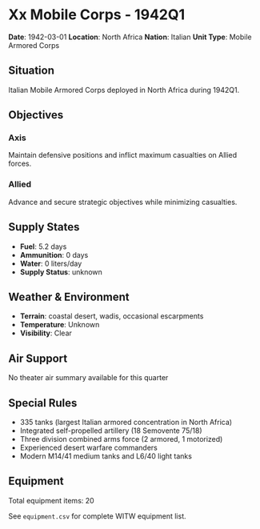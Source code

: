 # Xx Mobile Corps - 1942Q1

**Date**: 1942-03-01
**Location**: North Africa
**Nation**: Italian
**Unit Type**: Mobile Armored Corps

## Situation

Italian Mobile Armored Corps deployed in North Africa during 1942Q1.

## Objectives

### Axis
Maintain defensive positions and inflict maximum casualties on Allied forces.

### Allied
Advance and secure strategic objectives while minimizing casualties.

## Supply States

- **Fuel**: 5.2 days
- **Ammunition**: 0 days
- **Water**: 0 liters/day
- **Supply Status**: unknown

## Weather & Environment

- **Terrain**: coastal desert, wadis, occasional escarpments
- **Temperature**: Unknown
- **Visibility**: Clear

## Air Support

No theater air summary available for this quarter

## Special Rules

- 335 tanks (largest Italian armored concentration in North Africa)
- Integrated self-propelled artillery (18 Semovente 75/18)
- Three division combined arms force (2 armored, 1 motorized)
- Experienced desert warfare commanders
- Modern M14/41 medium tanks and L6/40 light tanks

## Equipment

Total equipment items: 20

See `equipment.csv` for complete WITW equipment list.
